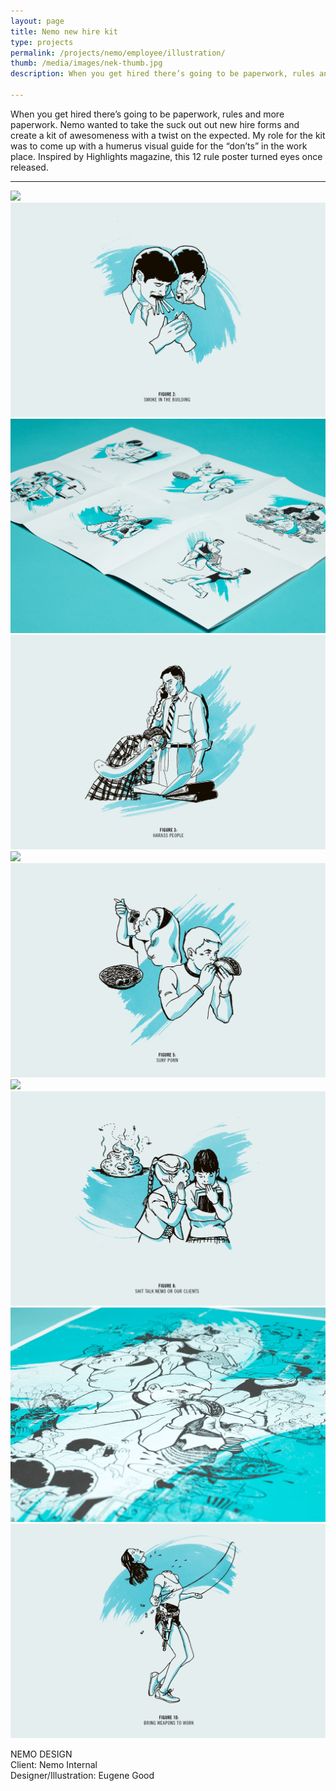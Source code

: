 ```yaml
---
layout: page
title: Nemo new hire kit
type: projects
permalink: /projects/nemo/employee/illustration/
thumb: /media/images/nek-thumb.jpg
description: When you get hired there’s going to be paperwork, rules and more paperwork. Nemo wanted to take the suck out out new hire forms and create a kit of awesomeness with a twist on the expected. My role for the kit was to come up with a humerus visual guide for the “don’ts” in the work place. Inspired by Highlights magazine, this 12 rule poster turned eyes once released.

---
```


When you get hired there’s going to be paperwork, rules and more paperwork. Nemo wanted to take the suck out out new hire forms and create a kit of awesomeness with a twist on the expected. My role for the kit was to come up with a humerus visual guide for the “don’ts” in the work place. Inspired by Highlights magazine, this 12 rule poster turned eyes once released.

---

![](/media/images/nemo_employee_kit_1.jpg) 
![](/media/images/nemo_employee_kit_2.jpg)
![](/media/images/nemo_employee_kit_3.jpg)
![](/media/images/nemo_employee_kit_4.jpg)
![](/media/images/nemo_employee_kit_5.jpg)
![](/media/images/nemo_employee_kit_6.jpg)
![](/media/images/nemo_employee_kit_7.jpg)
![](/media/images/nemo_employee_kit_8.jpg)
![](/media/images/nemo_employee_kit_9.jpg)
![](/media/images/nemo_employee_kit_10.jpg)



NEMO DESIGN<br/>
Client: Nemo Internal<br/>
Designer/Illustration: Eugene Good<br/>
